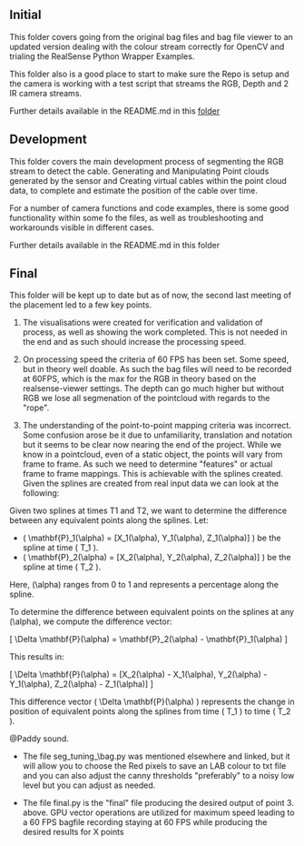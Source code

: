 ## Initial

This folder covers going from the original bag files and bag file viewer to an updated version dealing with the colour stream correctly for OpenCV and trialing the RealSense Python Wrapper Examples.

This folder also is a good place to start to make sure the Repo is setup and the camera is working with a test script that streams the RGB, Depth and 2 IR camera streams.

Further details available in the README.md in this [folder](https://github.com/Ben-Bartlett/RS_LDO/tree/main/Code/Initial)



## Development

This folder covers the main development process of segmenting the RGB stream to detect the cable. Generating and Manipulating Point clouds generated by the sensor and Creating virtual cables within the point cloud data, to complete and estimate the position of the cable over time. 

For a number of camera functions and code examples, there is some good functionality within some fo the files, as well as troubleshooting and workarounds visible in different cases. 


Further details available in the README.md in this folder



## Final

This folder will be kept up to date but as of now, the second last meeting of the placement led to a few key points.

1. The visualisations were created for verification and validation of process, as well as showing the work completed. This is not needed in the end and as such should increase the processing speed. 

2. On processing speed the criteria of 60 FPS has been set. Some speed, but in theory well doable. As such the bag files will need to be recorded at 60FPS, which is the max for the RGB in theory based on the realsense-viewer settings. The depth can go much higher but without RGB we lose all segmenation of the pointcloud with regards to the "rope".

3. The understanding of the point-to-point mapping criteria was incorrect. Some confusion arose be it due to unfamiliarity, translation and notation but it seems to be clear now nearing the end of the project. While we know in a pointcloud, even of a static object, the points will vary from frame to frame. As such we need to determine "features" or actual frame to frame mappings. This is achievable with the splines created. Given the splines are created from real input data we can look at the following:
 
Given two splines at times T1 and T2, we want to determine the difference between any equivalent points along the splines. Let:

- \( \mathbf{P}_1(\alpha) = [X_1(\alpha), Y_1(\alpha), Z_1(\alpha)] \) be the spline at time \( T_1 \).
- \( \mathbf{P}_2(\alpha) = [X_2(\alpha), Y_2(\alpha), Z_2(\alpha)] \) be the spline at time \( T_2 \).

Here, \(\alpha\) ranges from 0 to 1 and represents a percentage along the spline.

To determine the difference between equivalent points on the splines at any \(\alpha\), we compute the difference vector:

\[ \Delta \mathbf{P}(\alpha) = \mathbf{P}_2(\alpha) - \mathbf{P}_1(\alpha) \]

This results in:

\[ \Delta \mathbf{P}(\alpha) = [X_2(\alpha) - X_1(\alpha), Y_2(\alpha) - Y_1(\alpha), Z_2(\alpha) - Z_1(\alpha)] \]

This difference vector \( \Delta \mathbf{P}(\alpha) \) represents the change in position of equivalent points along the splines from time \( T_1 \) to time \( T_2 \).

@Paddy sound. 


- The file seg\_tuning_\bag.py was mentioned elsewhere and linked, but it will allow you to choose the Red pixels to save an LAB colour to txt file and you can also adjust the canny thresholds "preferably" to a noisy low level but you can adjust as needed. 

- The file final.py is the "final" file producing the desired output of point 3. above. GPU vector operations are utilized for maximum speed leading to a 60 FPS bagfile recording staying at 60 FPS while producing the desired results for X points

